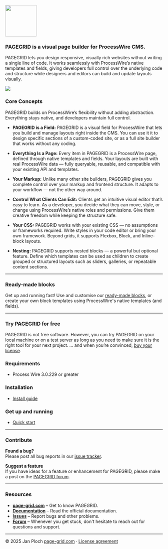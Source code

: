 <!-- [<img src="https://pg.uber.space/github-assets/pagegrid-logo.png" width="300" />](https://page-grid.com) -->

[<img src="https://pg.uber.space/github-assets/pagegrid-logo-icon.png" width="100"/>](https://page-grid.com)

### PAGEGRID is a visual page builder for ProcessWire CMS.

PAGEGRID lets you design responsive, visually rich websites without writing a single line of code. It works seamlessly with ProcessWire’s native templates and fields, giving developers full control over the underlying code and structure while designers and editors can build and update layouts visually. 

<!-- * **Developers** retain full control over code, templates, and fields; Visual tools are optional and you can handle layouts entirely via your own CSS or framework.

* **Designers** can visually layout pages and apply styles without writing code.

* **Editors** get an intuitive drag-and-drop interface that’s easy to learn and prevents mistakes. As a developer, you decide what they can move, style, or change using ProcessWire’s native roles and permissions. -->


<img src="https://pg.uber.space/github-assets/pagegrid-screen-new.jpg" />


### Core Concepts

PAGEGRID builds on ProcessWire’s flexibility without adding abstraction.
Everything stays native, and developers maintain full control. 

* **PAGEGRID is a Field:**
  PAGEGRID is a visual field for ProcessWire that lets you build and manage layouts right inside the CMS. You can use it it to design specific sections of a custom-coded site, or as a full site builder that works without any coding. 

* **Everything Is a Page:**
  Every item in PAGEGRID is a ProcessWire page, defined through native templates and fields.
  Your layouts are built with real ProcessWire data — fully queryable, reusable, and compatible with your existing API and templates.

* **Your Markup:**
  Unlike many other site builders, PAGEGRID gives you complete control over your markup and frontend structure. It adapts to your workflow — not the other way around.

* **Control What Clients Can Edit:**
  Clients get an intuitive visual editor that’s easy to learn.
  As a developer, you decide what they can move, style, or change using ProcessWire’s native roles and permissions.
  Give them creative freedom while keeping the structure safe.

* **Your CSS:**
  PAGEGRID works with your existing CSS — no assumptions or frameworks required.
  Write styles in your code editor or bring your own framework.
  Beyond grids, it supports Flexbox, Block, and Inline-block layouts.

* **Nesting:**
  PAGEGRID supports nested blocks — a powerful but optional feature.
  Define which templates can be used as children to create grouped or structured layouts such as sliders, galleries, or repeatable content sections.

---

### Ready-made blocks

Get up and running fast! Use and customise our [ready-made blocks](https://github.com/jploch/PageGridBlocks/), or create your own block templates using ProcessWire's native templates (and fields).

---

### Try PAGEGRID for free  

PAGEGRID is not free software. However, you can try PAGEGRID on your local machine or on a test server as long as you need to make sure it is the right tool for your next project. … and when you’re convinced, [buy your license](https://pagegrid.gumroad.com/l/pagegrid?wanted=true&amp;variant=1%20License&amp;referrer=https://page-grid.com/buy).

### Requirements
- Process Wire 3.0.229 or greater

### Installation
- [Install guide](https://page-grid.com/docs/developer/installation/)

### Get up and running
- [Quick start](https://page-grid.com/docs/developer/start/)
  
---

### Contribute

**Found a bug?**  
Please post all bug reports in our [issue tracker](https://github.com/jploch/FieldtypePageGrid/issues/).

**Suggest a feature**  
If you have ideas for a feature or enhancement for PAGEGRID, please make a post on the [PAGEGRID forum](https://processwire.com/talk/forum/64-pagegrid/).

---

### Resources

- **[page-grid.com](https://page-grid.com)** – Get to know PAGEGRID.
- **[Documentation](https://page-grid.com/docs/)** – Read the official documentation.
- **[Issues](https://github.com/jploch/FieldtypePageGrid/issues/)** – Report bugs and other problems.
- **[Forum](https://processwire.com/talk/forum/64-pagegrid/)** – Whenever you get stuck, don't hesitate to reach out for questions and support.

---

© 2025 Jan Ploch
[page-grid.com](https://page-grid.com) · [License agreement](https://github.com/jploch/FieldtypePageGrid/blob/main/LICENSE.md)
